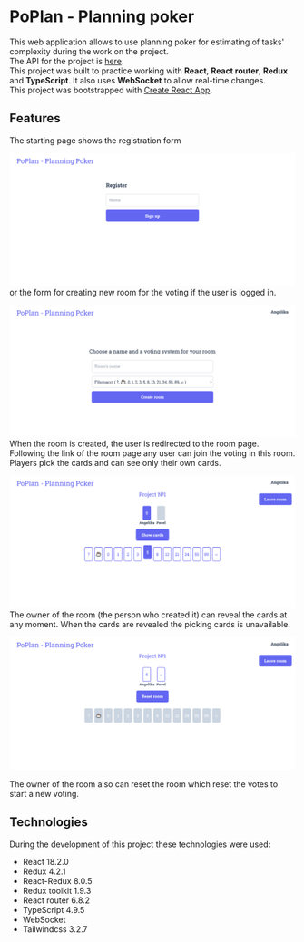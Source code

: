 # PoPlan - Planning poker
This web application allows to use planning poker for estimating of tasks' complexity during the work on the project.\
The API for the project is [here](https://github.com/violarium/poplan).\
This project was built to practice working with **React**, **React router**, **Redux** and **TypeScript**. It also uses **WebSocket** to allow real-time changes.\
This project was bootstrapped with [Create React App](https://github.com/facebook/create-react-app).
## Features
The starting page shows the registration form

![Registration page](public/registration-page.png)
or the form for creating new room for the voting if the user is logged in.

![Page with the form for creating new room](public/create-room-form.png)
When the room is created, the user is redirected to the room page. Following the link of the room page any user can join the voting in this room. Players pick the cards and can see only their own cards.

![Room page](public/room-page.png)
The owner of the room (the person who created it) can reveal the cards at any moment. When the cards are revealed the picking cards is unavailable.

![Room with revealed cards](public/revealed-cards.png)

The owner of the room also can reset the room which reset the votes to start a new voting.
## Technologies
During the development of this project these technologies were used:
* React 18.2.0
* Redux 4.2.1
* React-Redux 8.0.5
* Redux toolkit 1.9.3
* React router 6.8.2
* TypeScript 4.9.5
* WebSocket
* Tailwindcss 3.2.7
